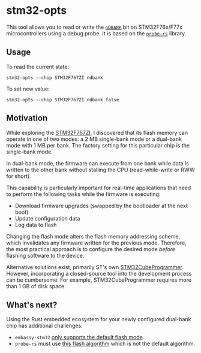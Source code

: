 # stm32-opts

This tool allows you to read or write the [`nDBANK`](https://github.com/embassy-rs/stm32-data-generated/blob/aee345990e1a14efd018877b52aff1d63e16bb7f/stm32-metapac/src/registers/flash_f7.rs#L314-L321) bit on STM32F76x/F77x microcontrollers using a debug probe. It is based on the [`probe-rs`](https://github.com/probe-rs/probe-rs) library.

## Usage

To read the current state:

```
stm32-opts --chip STM32F767ZI ndbank
```

To set new value:

```
stm32-opts --chip STM32F767ZI ndbank false
```

## Motivation

While exploring the [STM32F767ZI](https://www.st.com/en/microcontrollers-microprocessors/stm32f767zi.html), I discovered that its flash memory can operate in one of two modes: a 2 MB single-bank mode or a dual-bank mode with 1 MB per bank. The factory setting for this particular chip is the single-bank mode.

In dual-bank mode, the firmware can execute from one bank while data is written to the other bank without stalling the CPU (read-while-write or RWW for short).

This capability is particularly important for real-time applications that need to perform the following tasks while the firmware is executing:

- Download firmware upgrades (swapped by the bootloader at the next boot)
- Update configuration data
- Log data to flash

Changing the flash mode alters the flash memory addressing scheme, which invalidates any firmware written for the previous mode. Therefore, the most practical approach is to configure the desired mode *before* flashing software to the device.

Alternative solutions exist, primarily ST's own [STM32CubeProgrammer](https://www.st.com/en/development-tools/stm32cubeprog.html). However, incorporating a closed-source tool into the development process can be cumbersome. For example, STM32CubeProgrammer requires more than 1 GB of disk space.

## What's next?

Using the Rust embedded ecosystem for your newly configured dual-bank chip has additional challenges:

- `embassy-stm32` [only supports the default flash mode](https://github.com/embassy-rs/stm32-data/issues/531#issuecomment-2429771874).
- `probe-rs` must use [this flash algorithm](https://github.com/probe-rs/probe-rs/blob/91fffa8f04fd0a14617d97f228c6532b2beb26e1/probe-rs/targets/STM32F7_Series.yaml#L4441-L4470) which is not the default algorithm.